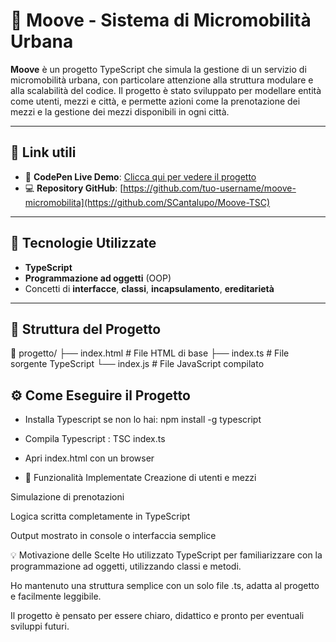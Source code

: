 # 🛴 Moove - Sistema di Micromobilità Urbana

**Moove** è un progetto TypeScript che simula la gestione di un servizio di micromobilità urbana, con particolare attenzione alla struttura modulare e alla scalabilità del codice. Il progetto è stato sviluppato per modellare entità come utenti, mezzi e città, e permette azioni come la prenotazione dei mezzi e la gestione dei mezzi disponibili in ogni città.

---

## 🔗 Link utili

- 🎨 **CodePen Live Demo**: [Clicca qui per vedere il progetto](https://codepen.io/Simone-Cantalupo/pen/vEONqJq?editors=1111)
- 💻 **Repository GitHub**: [https://github.com/tuo-username/moove-micromobilita](https://github.com/SCantalupo/Moove-TSC)

---

## 🧱 Tecnologie Utilizzate

- **TypeScript**  
- **Programmazione ad oggetti** (OOP)
- Concetti di **interfacce**, **classi**, **incapsulamento**, **ereditarietà**

---

## 📁 Struttura del Progetto

📂 progetto/
├── index.html # File HTML di base
├── index.ts # File sorgente TypeScript
└── index.js # File JavaScript compilato

## ⚙️ Come Eseguire il Progetto

- Installa Typescript se non lo hai: npm install -g typescript
- Compila Typescript : TSC index.ts
- Apri index.html con un browser

- 🎯 Funzionalità Implementate
Creazione di utenti e mezzi

Simulazione di prenotazioni

Logica scritta completamente in TypeScript

Output mostrato in console o interfaccia semplice

💡 Motivazione delle Scelte
Ho utilizzato TypeScript per familiarizzare con la programmazione ad oggetti, utilizzando classi e metodi.

Ho mantenuto una struttura semplice con un solo file .ts, adatta al progetto e facilmente leggibile.

Il progetto è pensato per essere chiaro, didattico e pronto per eventuali sviluppi futuri.

